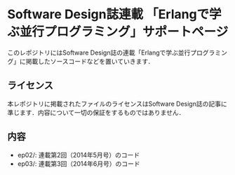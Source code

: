 # Software Design誌連載 「Erlangで学ぶ並行プログラミング」サポートページ

このレポジトリにはSoftware Design誌の連載「Erlangで学ぶ並行プログラミング」に掲載したソースコードなどを置いていきます．

## ライセンス

本レポジトリに掲載されたファイルのライセンスはSoftware Design誌の記事に準じます．内容について一切の保証をするものではありません．

## 内容

* ep02/: 連載第2回（2014年5月号）のコード
* ep03/: 連載第3回（2014年6月号）のコード

